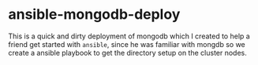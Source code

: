 # ansible-mongodb-deploy
This is a quick and dirty deployment of mongodb which I created to help a friend get started with `ansible`, since he was familiar with mongdb so we create a ansible playbook to get the directory setup on the cluster nodes. 
